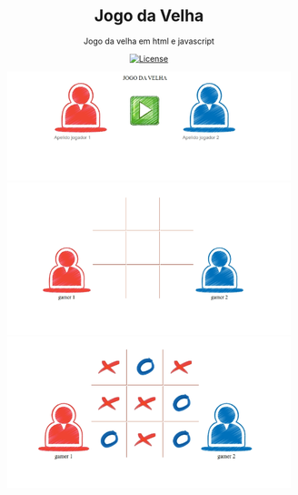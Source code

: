 <h1 align="center">
  Jogo da Velha
</h1>

<p align="center">Jogo da velha em html e javascript</p>

<p align="center">
  <a href="https://opensource.org/licenses/MIT" >
    <img alt="License" src="https://img.shields.io/badge/license-MIT-%23F8952D">
  </a>
</p>



<div align="center">
  <img src="./imagens/page1.png" alt="page screenshot" width="500"> 
    <img src="./imagens/page2.png" alt="page screenshot" width="500"> 
    <img src="./imagens/page3.png" alt="page screenshot" width="500"> 
</div>
